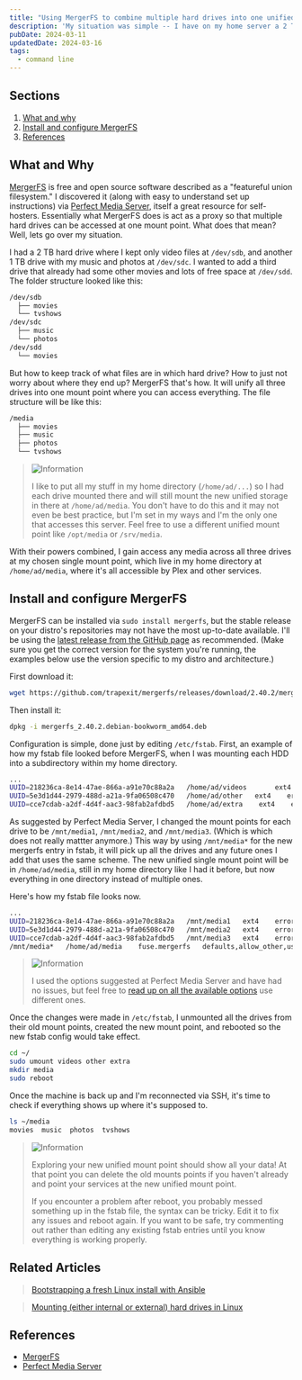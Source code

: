 ```yaml
---
title: "Using MergerFS to combine multiple hard drives into one unified media storage"
description: 'My situation was simple -- I have on my home server a 2 TB hard drive for media storage that was filling up, and I wanted to add a second drive, but not have to keep track of which drive specific files were in. Enter mergerfs, an open source "union filesystem" that lets you merge multiple storage drives into one mount point.'
pubDate: 2024-03-11
updatedDate: 2024-03-16
tags:
  - command line
---
```


## Sections

1. [What and why](#what)
2. [Install and configure MergerFS](#install)
3. [References](#ref)

<div id='what' />

## What and Why

<a href="https://github.com/trapexit/mergerfs" target="_blank">MergerFS</a> is free and open source software described as a "featureful union filesystem." I discovered it (along with easy to understand set up instructions) via <a href="https://perfectmediaserver.com/02-tech-stack/mergerfs" target="_blank">Perfect Media Server</a>, itself a great resource for self-hosters. Essentially what MergerFS does is act as a proxy so that multiple hard drives can be accessed at one mount point. What does that mean? Well, lets go over my situation.

I had a 2 TB hard drive where I kept only video files at `/dev/sdb`, and another 1 TB drive with my music and photos at `/dev/sdc`. I wanted to add a third drive that already had some other movies and lots of free space at `/dev/sdd`. The folder structure looked like this:

```bash
/dev/sdb
  ├── movies
  └── tvshows
/dev/sdc
  ├── music
  └── photos
/dev/sdd
  └── movies
```

But how to keep track of what files are in which hard drive? How to just not worry about where they end up? MergerFS that's how. It will unify all three drives into one mount point where you can access everything. The file structure will be like this:

```bash
/media
  ├── movies
  ├── music
  ├── photos
  └── tvshows
```

> <img src="/assets/info.svg" class="info" loading="lazy" decoding="async" alt="Information">
>
> I like to put all my stuff in my home directory (`/home/ad/...`) so I had each drive mounted there and will still mount the new unified storage in there at `/home/ad/media`. You don't have to do this and it may not even be best practice, but I'm set in my ways and I'm the only one that accesses this server. Feel free to use a different unified mount point like `/opt/media` or `/srv/media`.

With their powers combined, I gain access any media across all three drives at my chosen single mount point, which live in my home directory at `/home/ad/media`, where it's all accessible by Plex and other services.

<div id='install' />

## Install and configure MergerFS

MergerFS can be installed via `sudo install mergerfs`, but the stable release on your distro's repositories may not have the most up-to-date available. I'll be using the <a href="https://github.com/trapexit/mergerfs/releases/latest" target="_blank">latest release from the GitHub page</a> as recommended. (Make sure you get the correct version for the system you're running, the examples below use the version specific to my distro and architecture.)

First download it:

```bash
wget https://github.com/trapexit/mergerfs/releases/download/2.40.2/mergerfs_2.40.2.debian-bookworm_amd64.deb
```

Then install it:

```bash
dpkg -i mergerfs_2.40.2.debian-bookworm_amd64.deb
```

Configuration is simple, done just by editing `/etc/fstab`. First, an example of how my fstab file looked before MergerFS, when I was mounting each HDD into a subdirectory within my home directory.

```bash
...
UUID=218236ca-8e14-47ae-866a-a91e70c88a2a   /home/ad/videos       ext4    errors=remount-ro   0   0
UUID=5e3d1d44-2979-488d-a21a-9fa06508c470   /home/ad/other   ext4    errors=remount-ro   0   0
UUID=cce7cdab-a2df-4d4f-aac3-98fab2afdbd5   /home/ad/extra    ext4    errors=remount-ro   0   0
```

As suggested by Perfect Media Server, I changed the mount points for each drive to be `/mnt/media1`, `/mnt/media2`, and `/mnt/media3`. (Which is which does not really mattter anymore.) This way by using `/mnt/media*` for the new mergerfs entry in fstab, it will pick up all the drives and any future ones I add that uses the same scheme. The new unified single mount point will be in `/home/ad/media`, still in my home directory like I had it before, but now everything in one directory instead of multiple ones.

Here's how my fstab file looks now.

```bash
...
UUID=218236ca-8e14-47ae-866a-a91e70c88a2a   /mnt/media1   ext4    errors=remount-ro   0   0
UUID=5e3d1d44-2979-488d-a21a-9fa06508c470   /mnt/media2   ext4    errors=remount-ro   0   0
UUID=cce7cdab-a2df-4d4f-aac3-98fab2afdbd5   /mnt/media3   ext4    errors=remount-ro   0   0
/mnt/media*   /home/ad/media    fuse.mergerfs   defaults,allow_other,use_ino,moveonenospc=true,dropcacheonclose=true,category.create=mfs,fsname=mergerfs    0   0
```

> <img src="/assets/info.svg" class="info" loading="lazy" decoding="async" alt="Information">
>
> I used the options suggested at Perfect Media Server and have had no issues, but feel free to <a href="https://github.com/trapexit/mergerfs?tab=readme-ov-file#options" target="_blank">read up on all the available options</a> use different ones.

Once the changes were made in `/etc/fstab`, I unmounted all the drives from their old mount points, created the new mount point, and rebooted so the new fstab config would take effect.

```bash
cd ~/
sudo umount videos other extra
mkdir media
sudo reboot
```

Once the machine is back up and I'm reconnected via SSH, it's time to check if everything shows up where it's supposed to.

```bash
ls ~/media
movies  music  photos  tvshows
```

> <img src="/assets/info.svg" class="info" loading="lazy" decoding="async" alt="Information">
>
> Exploring your new unified mount point should show all your data! At that point you can delete the old mounts points if you haven't already and point your services at the new unified mount point.
> 
> If you encounter a problem after reboot, you probably messed something up in the fstab file, the syntax can be tricky. Edit it to fix any issues and reboot again. If you want to be safe, try commenting out rather than editing any existing fstab entries until you know everything is working properly.

## Related Articles

> [Bootstrapping a fresh Linux install with Ansible](/blog/bootstrapping-fresh-linstall-with-ansible/)

> [Mounting (either internal or external) hard drives in Linux](/blog/mounting-hard-drives-in-linux/)

<div id='ref' />

## References

- <a href="https://github.com/trapexit/mergerfs" target="_blank">MergerFS</a>
- <a href="https://perfectmediaserver.com" target="_blank">Perfect Media Server</a>